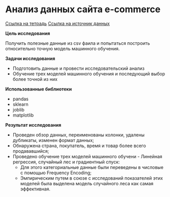 # Анализ данных сайта e-commerce

[Ссылка на тетрадь](https://github.com/AllanErkenov/DataAnalytics/blob/main/EDA-ML/Project%201.ipynb)
[Ссылка на источник данных](https://www.kaggle.com/code/niteshyadav3103/eda-e-commerce-shipping-data)

**Цель исследования**

Получить полезные данные из csv фаила и попытаться построить относительно точную модель машинного обучения. 

**Задачи исследования**

- Подготовить данные и провести исследовательский анализ
- Обучение трех моделей машинного обучения и последующий выбор более точной из них

**Использованные библиотеки**
- pandas
- sklearn
- joblib
- matplotlib

**Результат исследования**

- Проведен обзор данных, переименованы колонки, удалены дубликаты, изменен формат данных;
- Обнаружена страна, покупатель, время и товар более всего продававшийся;
- Проведено обучение трех моделей машинного обучени - Линейная регрессия, случайный лес и градиентный спуск:
  - Для этого категориальные данные были переведены в числовые с помощью Frequency Encoding;
  - Эмпирическим путем в союзе с исследований показателей этих моделей была выделена модель случайного леса как самая эффективная.
